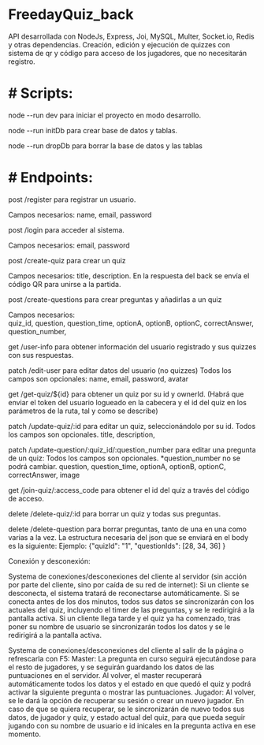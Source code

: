 # FreedayQuiz_back

API desarrollada con NodeJs, Express, Joi, MySQL, Multer, Socket.io, Redis y otras dependencias.
Creación, edición y ejecución de quizzes con sistema de qr y código para acceso de los jugadores, que no necesitarán registro.

# # Scripts:

node --run dev para iniciar el proyecto en modo desarrollo.

node --run initDb para crear base de datos y tablas.

node --run dropDb para borrar la base de datos y las tablas

# # Endpoints:

post /register para registrar un usuario.

Campos necesarios: name, email, password

post /login para acceder al sistema.

Campos necesarios: email, password

post /create-quiz para crear un quiz

Campos necesarios: title, description. En la respuesta del back se envía el código QR para unirse a la partida.

post /create-questions para crear preguntas y añadirlas a un quiz

Campos necesarios:  
 quiz_id,
question,
question_time,
optionA,
optionB,
optionC,
correctAnswer,
question_number,

get /user-info para obtener información del usuario registrado y sus quizzes con sus respuestas.

patch /edit-user para editar datos del usuario (no quizzes)
Todos los campos son opcionales:
name,
email,
password,
avatar

get /get-quiz/${id} para obtener un quiz por su id y ownerId.
(Habrá que enviar el token del usuario logueado en la cabecera y el id del quiz en los parámetros de la ruta, tal y como se describe)

patch /update-quiz/:id para editar un quiz, seleccionándolo por su id.
Todos los campos son opcionales.
title,
description,

patch /update-question/:quiz_id/:question_number para editar una pregunta de un quiz:
Todos los campos son opcionales.
\*question_number no se podrá cambiar.
question,
question_time,
optionA,
optionB,
optionC,
correctAnswer,
image

get /join-quiz/:access_code para obtener el id del quiz a través del código de acceso.

delete /delete-quiz/:id para borrar un quiz y todas sus preguntas.

delete /delete-question para borrar preguntas, tanto de una en una como varias a la vez. La estructura necesaria del json que se enviará en el body es la siguiente:
Ejemplo:
{"quizId": "1",
"questionIds": [28, 34, 36]
}

Conexión y desconexión:

Systema de conexiones/desconexiones del cliente al servidor (sin acción por parte del cliente, sino por caída de su red de internet):
Si un cliente se desconecta, el sistema tratará de reconectarse automáticamente.
Si se conecta antes de los dos minutos, todos sus datos se sincronizarán con los actuales del quiz, incluyendo el timer de las preguntas, y se le redirigirá a la pantalla activa.
Si un cliente llega tarde y el quiz ya ha comenzado, tras poner su nombre de usuario se sincronizarán todos los datos y se le redirigirá a la pantalla activa.

Systema de conexiones/desconexiones del cliente al salir de la página o refrescarla con F5:
Master:
La pregunta en curso seguirá ejecutándose para el resto de jugadores, y se seguirán guardando los datos de las puntuaciones en el servidor.
Al volver, el master recuperará automáticamente todos los datos y el estado en que quedó el quiz y podrá activar la siguiente pregunta o mostrar las puntuaciones.
Jugador:
Al volver, se le dará la opción de recuperar su sesión o crear un nuevo jugador.
En caso de que se quiera recuperar, se le sincronizarán de nuevo todos sus datos, de jugador y quiz, y estado actual del quiz, para que pueda seguir jugando con su nombre de usuario e id inicales en la pregunta activa en ese momento.
